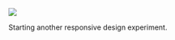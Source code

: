 ![](https://db-feed.s3.amazonaws.com/legacy/Screen_Shot_2019_11_05_at_3_18_58_PM-1572985221868.png)

Starting another responsive design experiment.
